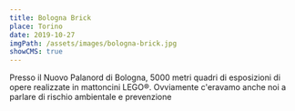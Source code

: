```yaml
---
title: Bologna Brick
place: Torino
date: 2019-10-27
imgPath: /assets/images/bologna-brick.jpg
showCMS: true
---
```


Presso il Nuovo Palanord di Bologna, 5000 metri quadri di esposizioni di opere realizzate in mattoncini LEGO®. Ovviamente c'eravamo anche noi a parlare di rischio ambientale e prevenzione
